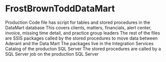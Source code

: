 # FrostBrownToddDataMart

Production Code file has script for tables and stored procedures in the DataMart database
This covers clients, matters, financials, alert center, invoice, missing time detail, and practice group leaders
The rest of the files are SSIS packages called by the stored procedures to move data between Aderant and the Data Mart
The packages live in the Integration Services Catalog of the producton SQL Server
The stored procedures are called by a SQL Server job on the production SQL Server
